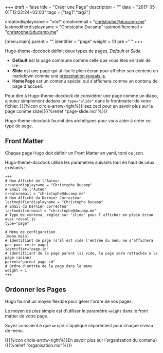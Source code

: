 +++
draft = false
title = "Créer une Page"
description = ""
date = "2017-05-01T12:22:24+02:00"
tags = ["tag1","tag2"]

creatordisplayname = "xtof"
creatoremail = "christophe@ducamp.me"
lastmodifierdisplayname = "Christophe Ducamp"
lastmodifieremail = "christophe@ducamp.me"



[menu.main]
parent = ""
identifier = "page"
weight = 10
pre ="<i class='fa fa-edit'></i> "
+++


Hugo-theme-docdock définit deux types de pages. _Default_ et  _Slide_.

* **Default** est la page commune comme celle que vous êtes en train de lire.
* **Slide** est une page qui utilise le plein écran pour afficher son contenu en markdown comme une [présentation reveals.js](http://lab.hakim.se/reveal-js/).
* **HomePage** est un contenu spécial qui s'affichera comme un contenu de page d'accueil.

Pour dire à Hugo-theme-docdock de considérer une page comme un diapo, ajoutez simplement dedans un `type="slide"` dans le frontmatter de votre fichier. [{{%icon circle-arrow-right%}}lisez ceci pour en savoir plus sur la page comme slide]({{%relref "page-slide.md"%}})


Hugo-theme-docdock fournit des archétypes pour vous aider à créer ce type de page.


## Front Matter
Chaque page Hugo doit définir un Front Matter en yaml, toml ou json.

Hugo-theme-docdock utilise les paramètres suivants tout en haut de ceux existants :

	+++
	# Nom Affiché de l'Auteur
	creatordisplayname = "Christophe Ducamp"
	# Email de l'Auteur
	creatoremail = "christophe@ducamp.me"
	# Nom Affiché du Dernier Correcteur
	lastmodifierdisplayname = "Christophe Ducamp"
	# Email du Dernier Correcteur
	lastmodifieremail = "christophe@ducamp.me"
	# Type de contenu, réglez sur "slide" pour l'afficher en plein écran avec reveal.js
	type="page"

	# Menu de configuration
	[menu.main]
	# identifiant de page (s'il est vide l'entrée du menu ne s'affichera pas pour cette page)
	identifier="page-id" 
	# identifiiant de la page parent (si vide, la page sera rattachée à la page racine)
	parent="parent-page-id" 
	# Ordre d'entrée de la page dans le menu
	weight = 1 
	+++


## Ordonner les Pages

Hugo fournit un moyen flexible pour gérer l'ordre de vos pages.

Le moyen de plus simple est d'utiliser le paramètre `weight` dans le front matter de votre page.

Soyez conscient.e que `weight` s'applique séparément pour chaque niveau de menu. 

[{{%icon circle-arrow-right%}}En savoir plus sur l'organisation du contenu]({{%relref "organisation.md"%}})
